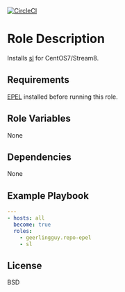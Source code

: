 [![CircleCI](https://circleci.com/gh/ansible-roles-mamono210/sl/tree/main.svg?style=svg)](https://circleci.com/gh/ansible-roles-mamono210/sl/tree/main)

Role Description
=========

Installs [sl](https://ja.wikipedia.org/wiki/Sl_(UNIX)) for CentOS7/Stream8.

Requirements
------------

[EPEL](https://docs.fedoraproject.org/en-US/epel/) installed before running this role.

Role Variables
--------------

None

Dependencies
------------

None

Example Playbook
----------------

```YAML
---
- hosts: all
  become: true
  roles:
    - geerlingguy.repo-epel
    - sl
```

License
-------

BSD
